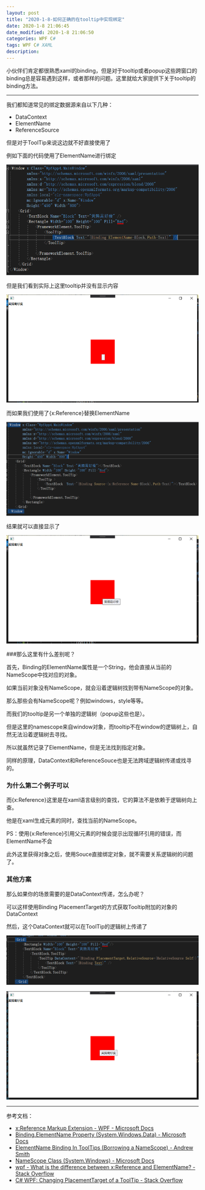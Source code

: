```yaml
---
layout: post
title: "2020-1-8-如何正确的在tooltip中实现绑定"
date: 2020-1-8 21:06:45
date_modified: 2020-1-8 21:06:50
categories: WPF C#
tags: WPF C# XAML
description:
---
```


小伙伴们肯定都很熟悉xaml的binding，但是对于tooltip或者popup这些跨窗口的binding总是容易遇到这样，或者那样的问题。这里就给大家提供下关于tooltip的binding方法。

-----

我们都知道常见的绑定数据源来自以下几种：

- DataContext
- ElementName
- ReferenceSource

但是对于ToolTip来说这边就不好直接使用了

例如下面的代码使用了ElementName进行绑定

![image-20200108211215813](../media/image-20200108211215813.png)

但是我们看到实际上这里tooltip并没有显示内容

![image-20200108211245071](../media/image-20200108211245071.png)

而如果我们使用了{x:Reference}替换ElementName

![image-20200108211317658](../media/image-20200108211317658.png)

结果就可以直接显示了

![image-20200108211356967](../media/image-20200108211356967.png)

###那么这里有什么差别呢？

首先，Binding的ElementName属性是一个String，他会直接从当前的NameScope中找对应的对象。

如果当前对象没有NameScope，就会沿着逻辑树找到带有NameScope的对象。

那么那些会有NameScope呢？例如windows，style等等。

而我们的tooltip是另一个单独的逻辑树（popup这些也是）。

但是这里的namescope来自window对象，而tooltip不在window的逻辑树上，自然无法沿着逻辑树去寻找。

所以就虽然记录了ElementName，但是无法找到指定对象。

同样的原理，DataContext和ReferenceSouce也是无法跨域逻辑树传递或找寻的。

### 为什么第二个例子可以

而{x:Reference}这里是在xaml语言级别的查找，它的算法不是依赖于逻辑树向上查。

他是在xaml生成元素的同时，查找当前的NameScope。

PS：使用{x:Reference}引用父元素的时候会提示出现循环引用的错误，而ElementName不会

此外这里获得对象之后，使用Souce直接绑定对象，就不需要关系逻辑树的问题了。

### 其他方案

那么如果你的场景需要的是DataContext传递，怎么办呢？

可以这样使用Binding PlacementTarget的方式获取Tooltip附加的对象的DataContext

然后，这个DataContext就可以在ToolTip的逻辑树上传递了

![image-20200108220429753](../media/image-20200108220429753.png)

![image-20200108220245526](../media/image-20200108220245526.png)

---

参考文档：

-  [x:Reference Markup Extension - WPF - Microsoft Docs](https://docs.microsoft.com/en-us/dotnet/desktop-wpf/xaml-services/xreference-markup-extension)
-  [Binding.ElementName Property (System.Windows.Data) - Microsoft Docs](https://docs.microsoft.com/en-us/dotnet/api/system.windows.data.binding.elementname?view=netframework-4.8)
-  [ElementName Binding In ToolTips (Borrowing a NameScope) - Andrew Smith](https://agsmith.wordpress.com/2008/07/17/elementname-binding-in-tooltips-borrowing-a-namescope/)
-  [NameScope Class (System.Windows) - Microsoft Docs](https://docs.microsoft.com/en-us/dotnet/api/system.windows.namescope?view=netframework-4.8)
-  [wpf - What is the difference between x:Reference and ElementName? - Stack Overflow](https://stackoverflow.com/questions/19244111/what-is-the-difference-between-xreference-and-elementname)
-  [C# WPF: Changing PlacementTarget of a ToolTip - Stack Overflow](https://stackoverflow.com/questions/44581980/c-sharp-wpf-changing-placementtarget-of-a-tooltip)


